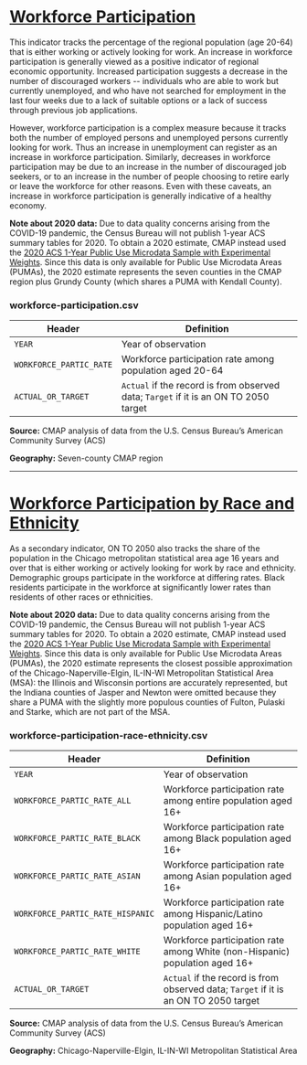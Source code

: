 # [Workforce Participation](https://www.cmap.illinois.gov/2050/indicators/workforce-participation)

This indicator tracks the percentage of the regional population (age 20-64) that is either working or actively looking for work. An increase in workforce participation is generally viewed as a positive indicator of regional economic opportunity. Increased participation suggests a decrease in the number of discouraged workers -- individuals who are able to work but currently unemployed, and who have not searched for employment in the last four weeks due to a lack of suitable options or a lack of success through previous job applications.

However, workforce participation is a complex measure because it tracks both the number of employed persons and unemployed persons currently looking for work. Thus an increase in unemployment can register as an increase in workforce participation. Similarly, decreases in workforce participation may be due to an increase in the number of discouraged job seekers, or to an increase in the number of people choosing to retire early or leave the workforce for other reasons. Even with these caveats, an increase in workforce participation is generally indicative of a healthy economy.

**Note about 2020 data:** Due to data quality concerns arising from the COVID-19 pandemic, the Census Bureau will not publish 1-year ACS summary tables for 2020. To obtain a 2020 estimate, CMAP instead used the [2020 ACS 1-Year Public Use Microdata Sample with Experimental Weights](https://www.census.gov/programs-surveys/acs/data/experimental-data/2020-1-year-pums.html). Since this data is only available for Public Use Microdata Areas (PUMAs), the 2020 estimate represents the seven counties in the CMAP region plus Grundy County (which shares a PUMA with Kendall County).

### workforce-participation.csv

Header | Definition
-------|-----------
`YEAR` | Year of observation
`WORKFORCE_PARTIC_RATE` | Workforce participation rate among population aged 20-64
`ACTUAL_OR_TARGET` | `Actual` if the record is from observed data; `Target` if it is an ON TO 2050 target

**Source:** CMAP analysis of data from the U.S. Census Bureau’s American Community Survey (ACS)

**Geography:** Seven-county CMAP region

---

# [Workforce Participation by Race and Ethnicity](https://www.cmap.illinois.gov/2050/indicators/workforce-participation#InclusiveGrowth)

As a secondary indicator, ON TO 2050 also tracks the share of the population in the Chicago metropolitan statistical area age 16 years and over that is either working or actively looking for work by race and ethnicity. Demographic groups participate in the workforce at differing rates. Black residents participate in the workforce at significantly lower rates than residents of other races or ethnicities.

**Note about 2020 data:** Due to data quality concerns arising from the COVID-19 pandemic, the Census Bureau will not publish 1-year ACS summary tables for 2020. To obtain a 2020 estimate, CMAP instead used the [2020 ACS 1-Year Public Use Microdata Sample with Experimental Weights](https://www.census.gov/programs-surveys/acs/data/experimental-data/2020-1-year-pums.html). Since this data is only available for Public Use Microdata Areas (PUMAs), the 2020 estimate represents the closest possible approximation of the Chicago-Naperville-Elgin, IL-IN-WI Metropolitan Statistical Area (MSA): the Illinois and Wisconsin portions are accurately represented, but the Indiana counties of Jasper and Newton were omitted because they share a PUMA with the slightly more populous counties of Fulton, Pulaski and Starke, which are not part of the MSA.

### workforce-participation-race-ethnicity.csv

Header | Definition
-------|-----------
`YEAR` | Year of observation
`WORKFORCE_PARTIC_RATE_ALL` | Workforce participation rate among entire population aged 16+
`WORKFORCE_PARTIC_RATE_BLACK` | Workforce participation rate among Black population aged 16+
`WORKFORCE_PARTIC_RATE_ASIAN` | Workforce participation rate among Asian population aged 16+
`WORKFORCE_PARTIC_RATE_HISPANIC` | Workforce participation rate among Hispanic/Latino population aged 16+
`WORKFORCE_PARTIC_RATE_WHITE` | Workforce participation rate among White (non-Hispanic) population aged 16+
`ACTUAL_OR_TARGET` | `Actual` if the record is from observed data; `Target` if it is an ON TO 2050 target

**Source:** CMAP analysis of data from the U.S. Census Bureau’s American Community Survey (ACS)

**Geography:** Chicago-Naperville-Elgin, IL-IN-WI Metropolitan Statistical Area
